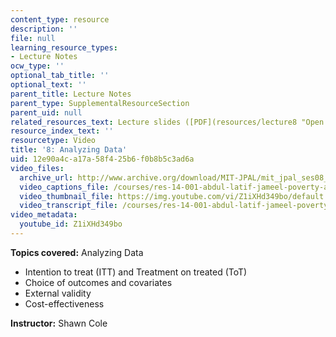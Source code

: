 ```yaml
---
content_type: resource
description: ''
file: null
learning_resource_types:
- Lecture Notes
ocw_type: ''
optional_tab_title: ''
optional_text: ''
parent_title: Lecture Notes
parent_type: SupplementalResourceSection
parent_uid: null
related_resources_text: Lecture slides ([PDF](resources/lecture8 "Open in a new window."))
resource_index_text: ''
resourcetype: Video
title: '8: Analyzing Data'
uid: 12e90a4c-a17a-58f4-25b6-f0b8b5c3ad6a
video_files:
  archive_url: http://www.archive.org/download/MIT-JPAL/mit_jpal_ses08_en_300k.mp4
  video_captions_file: /courses/res-14-001-abdul-latif-jameel-poverty-action-lab-executive-training-evaluating-social-programs-2009-spring-2009/0d3e92dfd0445e52932bd4b3c9b20187_Z1iXHd349bo.vtt
  video_thumbnail_file: https://img.youtube.com/vi/Z1iXHd349bo/default.jpg
  video_transcript_file: /courses/res-14-001-abdul-latif-jameel-poverty-action-lab-executive-training-evaluating-social-programs-2009-spring-2009/6e0cecbbd9e559d58833b626aa1c08c8_Z1iXHd349bo.pdf
video_metadata:
  youtube_id: Z1iXHd349bo
---
```


**Topics covered:** Analyzing Data

*   Intention to treat (ITT) and Treatment on treated (ToT)
*   Choice of outcomes and covariates
*   External validity
*   Cost-effectiveness

**Instructor:** Shawn Cole
